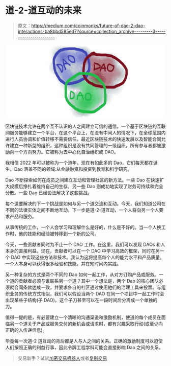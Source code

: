 # 道-2-道互动的未来

> 原文：<https://medium.com/coinmonks/future-of-dao-2-dao-interactions-ba8bbd585ed7?source=collection_archive---------3----------------------->

![](img/e11754914f5164ffc5888766562680b3.png)

区块链技术允许在两个互不认识的人之间建立可信的通信。一个基于区块链的互联网服务能够建立一个平台，在这个平台上，在没有中间人的情况下，在全球范围内进行人员协调和价值转移不需要信任。最近区块链技术的快速发展以及智能合同允许建立一种新型的组织，这种组织是没有共同管理的一级组织，所有参与者都被激励向一个方向努力。它被称为去中心化自治组织或 DAO。

我相信 2022 年可以被称为一个道年。现在有如此多的 Dao，它们每天都在诞生。Dao 涵盖不同的领域:从金融融资和投资到教育和科学研究。

Dao 不断探索如何在成员之间建立互动和管理社区的新方法。一些 Dao 在快速扩大规模后挣扎着维持自己的生存，另一些 Dao 则成功地实现了财务可持续和完全分散。一些 Dao 已经设法解决了这些挑战。

每个道要解决的下一个挑战是如何与另一个道交流和互动。今天，我们知道公司在不同的法律实体之间不断地互动。下一步是道-2-道互动，一个人将向另一个人要求产品和服务。

从事传统的工作，一个人会学习和理解什么是好的，什么是不好的。当一个人换工作时，他的技能和经验被转移到一个新的公司。

今天，一些贡献者同时为不止一个 DAO 工作。在这里，我们可以发现 DAOs 和人本身的直接利益。现在，贡献者可以在一个 DAO 中学习高效的框架，同时在另一个 DAO 中实现这些方法和技术。我认为这将提高每个人的能力水平和产品质量。一个人本身可以获得很多经验和技能，并在短时间内实践。

另一种复杂的方式是两个不同的 Dao 如何一起工作，从对方订购产品或服务。一个道的贡献者必须与谁联系另一个道？其中一个想法是，两个 Dao 的核心团队必须就合同条款达成一致，并要求各自的社区通过使用他们的治理工具来投票。与组织业务的传统方式相似，我们可以假设当两个 DAO 在同一个项目中一起工作时会出现某些子结构(子 DAO)。这个子刀甚至可以在一段时间后分离成一个单独的刀。

值得一提的是，有必要建立一个清晰的沟通渠道和激励机制，使道的每个成员在面临另一个道关于产品或服务交付的新机会或请求时，都有兴趣采取行动(或至少向正确的人传递信息)。

毕竟每一次道-2 道互动的背后都是人与人之间的关系。正确的激励制度可以迫使人们按照正确的利益行事，因此令牌工程学科可能会直接影响 Dao 之间的关系。

> 交易新手？试试[加密交易机器人](/coinmonks/crypto-trading-bot-c2ffce8acb2a)或者[复制交易](/coinmonks/top-10-crypto-copy-trading-platforms-for-beginners-d0c37c7d698c)